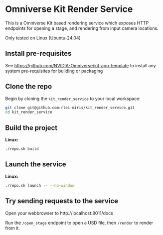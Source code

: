 # Omniverse Kit Render Service

This is a Omniverse Kit based rendering service which exposes HTTP endpoints for opening a stage, and rendering
from input camera locations.

Only tested on Linux (Ubuntu-24.04)

## Install pre-requisites

See https://github.com/NVIDIA-Omniverse/kit-app-template to install any system pre-requisites for building or packaging

## Clone the repo

Begin by cloning the `kit_render_service` to your local workspace:

```bash
git clone git@github.com:rlei-miris/kit_render_service.git
cd kit_render_service
```

## Build the project

**Linux:**
```bash
./repo.sh build
```

## Launch the service

**Linux:**
```bash
./repo.sh launch -- --no-window
```

## Try sending requests to the service

Open your webbrowser to http://localhost:8011/docs

Run the `/open_stage` endpoint to open a USD file, then `/render` to render from it.

